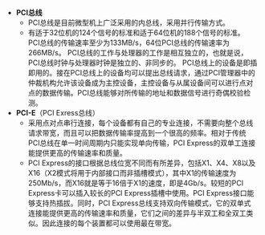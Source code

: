 - **PCI总线**
	- PCI总线是目前微型机上广泛采用的内总线，采用并行传输方式。
	- 有适于32位机的124个信号的标准和适于64位机的188个信号的标准。 PCI总线的传输速率至少为133MB/s，64位PCI总线的传输速率为266MB/s。 PCI总线的工作与处理器的工作是相互独立的，也就是说，PCI总线时钟与处理器时钟是独立的、非同步的。 PCI总线上的设备是即插即用的。接在PCI总线上的设备均可以提出总线请求，通过PCI管理器中的仲裁机构允许该设备成为主控设备，主控设备与从属设备间可以进行点对点的数据传输。PCI总线能够对所传输的地址和数据信号进行奇偶校验检测。
- **PCI-E**（PCI Exress总线）
	- 采用点对点串行连接，每个设备都有自己的专业连接，不需要向整个总线请求带宽，而且可以把数据传输率提高到一个很高的频率。相对于传统PCI总线在单一时间周期内只能实现单向传输，PCI Express的双单工连接能提供更高的传输速率和质量。
	- PCI Express的接口根据总线位宽不同而有所差异，包括X1、X4、X8以及X16（X2模式将用于内部接口而非插槽模式），其中X1的传输速度为250Mb/s，而X16就是等于16倍于X1的速度，即是4Gb/s。较短的PCI Express卡可以插入较长的PCI Express插槽中使用。PCI Express接口能够支持热插拔。同时，PCI Express总线支持双向传输模式，它的双单式连接能提供更高的传输速率和质量，它们之间的差异与半双工和全双工类似。因此连接的每个装置都可以使用最在带宽。